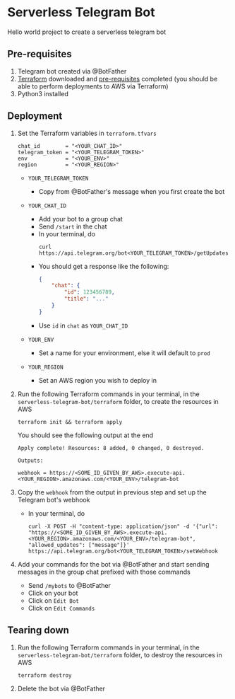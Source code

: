 # Serverless Telegram Bot
Hello world project to create a serverless telegram bot

## Pre-requisites
1. Telegram bot created via @BotFather
2. [Terraform](https://www.terraform.io/downloads.html) downloaded and [pre-requisites](https://learn.hashicorp.com/tutorials/terraform/aws-build#prerequisites) completed (you should be able to perform deployments to AWS via Terraform)
3. Python3 installed

## Deployment
1. Set the Terraform variables in `terraform.tfvars`
    ```hcl
    chat_id        = "<YOUR_CHAT_ID>"
    telegram_token = "<YOUR_TELEGRAM_TOKEN>"
    env            = "<YOUR_ENV>"
    region         = "<YOUR_REGION>"
    ```

    - `YOUR_TELEGRAM_TOKEN`
        - Copy from @BotFather's message when you first create the bot
        
    - `YOUR_CHAT_ID`
        - Add your bot to a group chat
        - Send `/start` in the chat
        - In your terminal, do 
            ```shell script
            curl https://api.telegram.org/bot<YOUR_TELEGRAM_TOKEN>/getUpdates
            ```
        - You should get a response like the following:
            ```json
            {
                "chat": {
                    "id": 123456789,
                    "title": "..."
                }
            }
            ```
        - Use `id` in `chat` as `YOUR_CHAT_ID`
    
    - `YOUR_ENV`
        - Set a name for your environment, else it will default to `prod`
        
    - `YOUR_REGION`
        - Set an AWS region you wish to deploy in

2. Run the following Terraform commands in your terminal, in the `serverless-telegram-bot/terraform` folder, to create the resources in AWS
    ```shell script
    terraform init && terraform apply
    ```
   You should see the following output at the end
    ```shell script
    Apply complete! Resources: 8 added, 0 changed, 0 destroyed.
    
    Outputs:
    
    webhook = https://<SOME_ID_GIVEN_BY_AWS>.execute-api.<YOUR_REGION>.amazonaws.com/<YOUR_ENV>/telegram-bot
    ```
   
3. Copy the `webhook` from the output in previous step and set up the Telegram bot's webhook
    - In your terminal, do 
        ```shell script
        curl -X POST -H "content-type: application/json" -d '{"url": "https://<SOME_ID_GIVEN_BY_AWS>.execute-api.<YOUR_REGION>.amazonaws.com/<YOUR_ENV>/telegram-bot", "allowed_updates": ["message"]}' https://api.telegram.org/bot<YOUR_TELEGRAM_TOKEN>/setWebhook
        ```
   
4. Add your commands for the bot via @BotFather and start sending messages in the group chat prefixed with those commands
    - Send `/mybots` to @BotFather
    - Click on your bot
    - Click on `Edit Bot`
    - Click on `Edit Commands`
    
## Tearing down
1. Run the following Terraform commands in your terminal, in the `serverless-telegram-bot/terraform` folder, to destroy the resources in AWS
    ```shell script
    terraform destroy
    ```
   
2. Delete the bot via @BotFather
